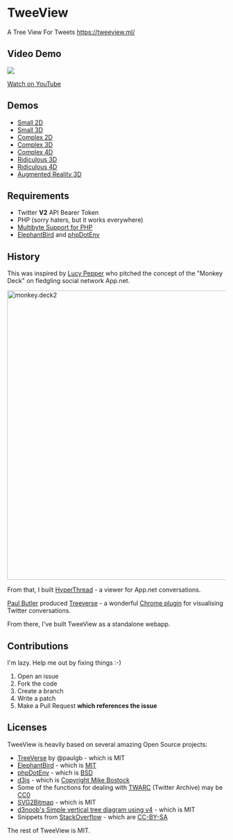 # TweeView

A Tree View For Tweets https://tweeview.ml/

## Video Demo

<a href="https://www.youtube.com/embed/-_WYtn6rlfM"><img src="https://pbs.twimg.com/media/C58lgHYWYAA7U_A.jpg:small" /></a>

[Watch on YouTube](https://youtu.be/-_WYtn6rlfM)

##	Demos

* [Small 2D](https://tweeview.ml/demo/small.php)
* [Small 3D](https://tweeview.ml/demo/force.small.php)
* [Complex 2D](https://tweeview.ml/demo/complex.php)
* [Complex 3D](https://tweeview.ml/demo/force.complex.php)
* [Complex 4D](https://tweeview.ml/demo/3d.complex.php)
* [Ridiculous 3D](https://tweeview.ml/demo/force.bus.php)
* [Ridiculous 4D](https://tweeview.ml/demo/3d.bus.php)
* [Augmented Reality 3D](https://tweeview.ml/ar/ar.php)

## Requirements

* Twitter **V2** API Bearer Token
* PHP (sorry haters, but it works everywhere)
* [Multibyte Support for PHP](http://php.net/manual/en/mbstring.installation.php)
* [ElephantBird](https://github.com/danieldevine/elephant-bird) and [phpDotEnv](https://github.com/vlucas/phpdotenv)


## History

This was inspired by [Lucy Pepper](http://www.lucypepper.com/lp/) who pitched the concept of the "Monkey Deck" on fledgling social network App.net.

<a data-flickr-embed="true" data-footer="true"  href="https://www.flickr.com/photos/unkemptwomen/8080741422/in/photostream/" title="monkey.deck2"><img src="https://c1.staticflickr.com/9/8324/8080741422_267d0213c7_h.jpg" width="1600" height="666" alt="monkey.deck2"></a>

From that, I built [HyperThread](https://shkspr.mobi/blog/2012/09/visualising-conversation-threads-in-hyperbolic-space/) - a viewer for App.net conversations.

[Paul Butler](http://www.paulbutler.org/) produced [Treeverse](https://github.com/paulgb/Treeverse) - a wonderful [Chrome plugin](https://chrome.google.com/webstore/detail/treeverse/aahmjdadniahaicebomlagekkcnlcila) for visualising Twitter conversations.

From there, I've built TweeView as a standalone webapp.

## Contributions

I'm lazy. Help me out by fixing things :-)

1. Open an issue
1. Fork the code
1. Create a branch
1. Write a patch
1. Make a Pull Request **which references the issue**

## Licenses

TweeView is heavily based on several amazing Open Source projects:

* [TreeVerse](https://github.com/paulgb/Treeverse) by @paulgb - which is MIT
* [ElephantBird](https://github.com/danieldevine/elephant-bird) - which is [MIT](https://github.com/danieldevine/elephant-bird/blob/main/LICENSE.md)
* [phpDotEnv](https://github.com/vlucas/phpdotenv) - which is [BSD](https://github.com/vlucas/phpdotenv/blob/master/LICENSE)
* [d3js](https://d3js.org/) - which is [Copyright Mike Bostock](https://github.com/d3/d3/blob/master/LICENSE)
* Some of the functions for dealing with [TWARC](https://github.com/DocNow/twarc/) (Twitter Archive) may be [CC0](https://github.com/DocNow/twarc/blob/master/LICENSE)
* [SVG2Bitmap](https://github.com/Kaiido/SVG2Bitmap) - which is MIT
* [d3noob's Simple vertical tree diagram using v4](https://bl.ocks.org/d3noob/b024fcce8b4b9264011a1c3e7c7d70dc) - which is MIT
* Snippets from [StackOverflow](https://stackexchange.com/legal) - which are [CC-BY-SA](https://creativecommons.org/licenses/by-sa/3.0/)

The rest of TweeView is MIT.
